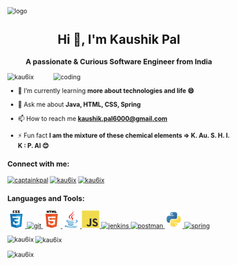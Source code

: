 ![logo](https://github.com/kau6ix/Kaushik-Domain/blob/main/kau6ix_github_banner.png)
<h1 align="center">Hi 👋, I'm Kaushik Pal</h1>
<h3 align="center">A passionate & Curious Software Engineer from India</h3>

<img align="right" alt="coding" width="400" src="https://camo.githubusercontent.com/19db51af5f90f1b152bc0b9078f5fe97053955be5074f03f17019c70345bdcdb/68747470733a2f2f6d69726f2e6d656469756d2e636f6d2f6d61782f313336302f302a37513379765349765f7430696f4a2d5a2e676966">

<p align="left"> <img src="https://komarev.com/ghpvc/?username=kau6ix&label=Profile%20views&color=0e75b6&style=flat" alt="kau6ix" /> </p>

- 🌱 I’m currently learning **more about technologies and life 😄**

- 💬 Ask me about **Java, HTML, CSS, Spring**

- 📫 How to reach me **kaushik.pal6000@gmail.com**

- ⚡ Fun fact **I am the mixture of these chemical elements => K. Au. S. H. I. K : P. Al 😊**

<h3 align="left">Connect with me:</h3>
<p align="left">
<a href="https://twitter.com/captainkpal" target="blank"><img align="center" src="https://raw.githubusercontent.com/rahuldkjain/github-profile-readme-generator/master/src/images/icons/Social/twitter.svg" alt="captainkpal" height="30" width="40" /></a>
<a href="https://fb.com/kau6ix" target="blank"><img align="center" src="https://raw.githubusercontent.com/rahuldkjain/github-profile-readme-generator/master/src/images/icons/Social/facebook.svg" alt="kau6ix" height="30" width="40" /></a>
<a href="https://instagram.com/kau6ix" target="blank"><img align="center" src="https://raw.githubusercontent.com/rahuldkjain/github-profile-readme-generator/master/src/images/icons/Social/instagram.svg" alt="kau6ix" height="30" width="40" /></a>
</p>

<h3 align="left">Languages and Tools:</h3>
<p align="left"> <a href="https://www.w3schools.com/css/" target="_blank" rel="noreferrer"> <img src="https://raw.githubusercontent.com/devicons/devicon/master/icons/css3/css3-original-wordmark.svg" alt="css3" width="40" height="40"/> </a> <a href="https://git-scm.com/" target="_blank" rel="noreferrer"> <img src="https://www.vectorlogo.zone/logos/git-scm/git-scm-icon.svg" alt="git" width="40" height="40"/> </a> <a href="https://www.w3.org/html/" target="_blank" rel="noreferrer"> <img src="https://raw.githubusercontent.com/devicons/devicon/master/icons/html5/html5-original-wordmark.svg" alt="html5" width="40" height="40"/> </a> <a href="https://www.java.com" target="_blank" rel="noreferrer"> <img src="https://raw.githubusercontent.com/devicons/devicon/master/icons/java/java-original.svg" alt="java" width="40" height="40"/> </a> <a href="https://developer.mozilla.org/en-US/docs/Web/JavaScript" target="_blank" rel="noreferrer"> <img src="https://raw.githubusercontent.com/devicons/devicon/master/icons/javascript/javascript-original.svg" alt="javascript" width="40" height="40"/> </a> <a href="https://www.jenkins.io" target="_blank" rel="noreferrer"> <img src="https://www.vectorlogo.zone/logos/jenkins/jenkins-icon.svg" alt="jenkins" width="40" height="40"/> </a> <a href="https://postman.com" target="_blank" rel="noreferrer"> <img src="https://www.vectorlogo.zone/logos/getpostman/getpostman-icon.svg" alt="postman" width="40" height="40"/> </a> <a href="https://www.python.org" target="_blank" rel="noreferrer"> <img src="https://raw.githubusercontent.com/devicons/devicon/master/icons/python/python-original.svg" alt="python" width="40" height="40"/> </a> <a href="https://spring.io/" target="_blank" rel="noreferrer"> <img src="https://www.vectorlogo.zone/logos/springio/springio-icon.svg" alt="spring" width="40" height="40"/> </a> </p>

<p><img align="left" src="https://github-readme-stats.vercel.app/api/top-langs?username=kau6ix&show_icons=true&locale=en&layout=compact" alt="kau6ix" /></p>

<p>&nbsp;<img align="center" src="https://github-readme-stats.vercel.app/api?username=kau6ix&show_icons=true&locale=en" alt="kau6ix" /></p>

<p><img align="center" src="https://github-readme-streak-stats.herokuapp.com/?user=kau6ix&" alt="kau6ix" /></p>

